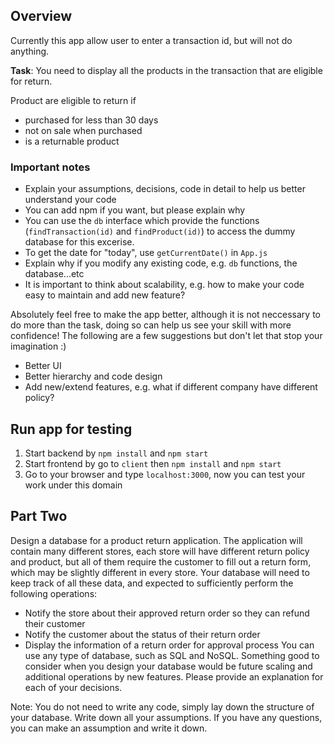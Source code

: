 ## Overview

Currently this app allow user to enter a transaction id, but will not do anything.

**Task**: You need to display all the products in the transaction that are eligible for return.

Product are eligible to return if

- purchased for less than 30 days
- not on sale when purchased
- is a returnable product

### Important notes

- Explain your assumptions, decisions, code in detail to help us better understand your code
- You can add npm if you want, but please explain why
- You can use the `db` interface which provide the functions (`findTransaction(id)` and `findProduct(id)`) to access the dummy database for this excerise.
- To get the date for "today", use `getCurrentDate()` in `App.js`
- Explain why if you modify any existing code, e.g. `db` functions, the database...etc
- It is important to think about scalability, e.g. how to make your code easy to maintain and add new feature?

Absolutely feel free to make the app better, although it is not neccessary to do more than the task, doing so can help us see your skill with more confidence! The following are a few suggestions but don't let that stop your imagination :)

- Better UI
- Better hierarchy and code design
- Add new/extend features, e.g. what if different company have different policy?

## Run app for testing

1. Start backend by `npm install` and `npm start`
2. Start frontend by go to `client` then `npm install` and `npm start`
3. Go to your browser and type `localhost:3000`, now you can test your work under this domain


## Part Two


Design a database for a product return application. The application will contain many different stores, each store will have different return policy and product, but all of them require the customer to fill out a return form, which may be slightly different in every store. Your database will need to keep track of all these data, and expected to sufficiently perform the following operations:
- Notify the store about their approved return order so they can refund their customer
- Notify the customer about the status of their return order
- Display the information of a return order for approval process
You can use any type of database, such as SQL and NoSQL. Something good to consider when you design your database would be future scaling and additional operations by new features. Please provide an explanation for each of your decisions.

Note: You do not need to write any code, simply lay down the structure of your database. Write down all your assumptions. If you have any questions, you can make an assumption and write it down.
